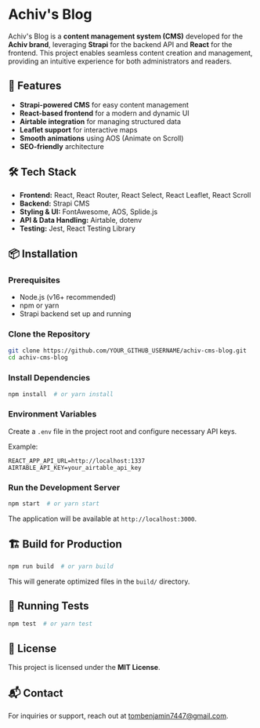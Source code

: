 # Achiv's Blog

Achiv's Blog is a **content management system (CMS)** developed for the **Achiv brand**, leveraging **Strapi** for the backend API and **React** for the frontend. This project enables seamless content creation and management, providing an intuitive experience for both administrators and readers.

## 🚀 Features
- **Strapi-powered CMS** for easy content management
- **React-based frontend** for a modern and dynamic UI
- **Airtable integration** for managing structured data
- **Leaflet support** for interactive maps
- **Smooth animations** using AOS (Animate on Scroll)
- **SEO-friendly** architecture

## 🛠️ Tech Stack
- **Frontend:** React, React Router, React Select, React Leaflet, React Scroll
- **Backend:** Strapi CMS
- **Styling & UI:** FontAwesome, AOS, Splide.js
- **API & Data Handling:** Airtable, dotenv
- **Testing:** Jest, React Testing Library

## 📦 Installation

### Prerequisites
- Node.js (v16+ recommended)
- npm or yarn
- Strapi backend set up and running

### Clone the Repository
```sh
git clone https://github.com/YOUR_GITHUB_USERNAME/achiv-cms-blog.git
cd achiv-cms-blog
```

### Install Dependencies
```sh
npm install  # or yarn install
```

### Environment Variables
Create a `.env` file in the project root and configure necessary API keys.

Example:
```env
REACT_APP_API_URL=http://localhost:1337
AIRTABLE_API_KEY=your_airtable_api_key
```

### Run the Development Server
```sh
npm start  # or yarn start
```
The application will be available at `http://localhost:3000`.

## 🏗️ Build for Production
```sh
npm run build  # or yarn build
```
This will generate optimized files in the `build/` directory.

## 🧪 Running Tests
```sh
npm test  # or yarn test
```

## 📜 License
This project is licensed under the **MIT License**.

## 📬 Contact
For inquiries or support, reach out at [tombenjamin7447@gmail.com](mailto:tombenjamin7447@gmail.com).

